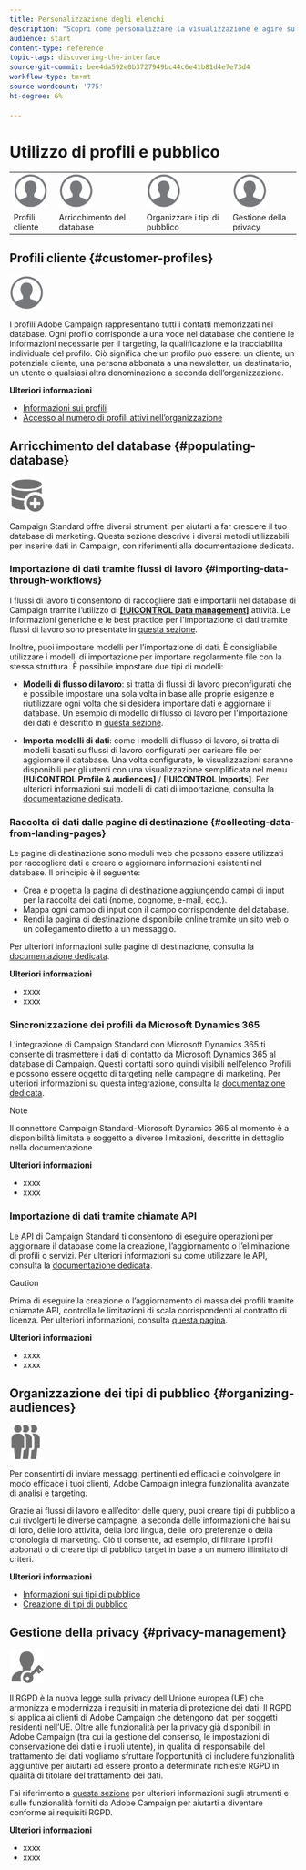 ```yaml
---
title: Personalizzazione degli elenchi
description: "Scopri come personalizzare la visualizzazione e agire sulle schermate elenco in Adobe Campaign Standard:ordinare, filtrare, eliminare o duplicare gli elementi. Nelle schermate dell’elenco vengono visualizzati gli elementi di una o più risorse specificate."
audience: start
content-type: reference
topic-tags: discovering-the-interface
source-git-commit: bee4da592e0b3727949bc44c6e41b81d4e7e73d4
workflow-type: tm+mt
source-wordcount: '775'
ht-degree: 6%

---
```



# Utilizzo di profili e pubblico

<table>
<tr>
    <td valign="top">
        <a href="../../start/using/work-with-audiences.md"><img width="60px" alt="condizioni" src="assets/icon_profile.svg"/></a>
    </td>
    <td valign="top">
        <a href="../../api/using/creating-a-service.md"><img width="60px" alt="condizioni" src="assets/icon_profile.svg"/></a>
    </td>
    <td valign="top">
        <a href="../../api/using/interacting-with-custom-resources.md"><img width="60px" alt="condizioni" src="assets/icon_profile.svg"/></a>
    </td>
    <td valign="top">
        <a href="../../api/using/interacting-with-marketing-history.md"><img width="60px" alt="condizioni" src="assets/icon_profile.svg"/></a>
    </td>
</tr>
<tr>
<td>Profili cliente</td>
<td>Arricchimento del database</td>
<td>Organizzare i tipi di pubblico</td>
<td>Gestione della privacy</td>
</tr>
</table>

## Profili cliente {#customer-profiles}

<img width="60px" alt="condizioni" src="assets/icon_profile.svg"/>

I profili Adobe Campaign rappresentano tutti i contatti memorizzati nel database. Ogni profilo corrisponde a una voce nel database che contiene le informazioni necessarie per il targeting, la qualificazione e la tracciabilità individuale del profilo. Ciò significa che un profilo può essere: un cliente, un potenziale cliente, una persona abbonata a una newsletter, un destinatario, un utente o qualsiasi altra denominazione a seconda dell’organizzazione.

**Ulteriori informazioni**

* [Informazioni sui profili](../../audiences/using/about-profiles.md)
* [Accesso al numero di profili attivi nell’organizzazione](../../audiences/using/active-profiles.md)

## Arricchimento del database {#populating-database}

<img width="60px" alt="condizioni" src="assets/icon_populate.svg"/>

Campaign Standard offre diversi strumenti per aiutarti a far crescere il tuo database di marketing. Questa sezione descrive i diversi metodi utilizzabili per inserire dati in Campaign, con riferimenti alla documentazione dedicata.

### Importazione di dati tramite flussi di lavoro {#importing-data-through-workflows}

I flussi di lavoro ti consentono di raccogliere dati e importarli nel database di Campaign tramite l’utilizzo di [**[!UICONTROL Data management]**](../../automating/using/about-data-management-activities.md) attività. Le informazioni generiche e le best practice per l&#39;importazione di dati tramite flussi di lavoro sono presentate in [questa sezione](../../automating/using/about-data-import-and-export.md).

Inoltre, puoi impostare modelli per l’importazione di dati. È consigliabile utilizzare i modelli di importazione per importare regolarmente file con la stessa struttura. È possibile impostare due tipi di modelli:

* **Modelli di flusso di lavoro**: si tratta di flussi di lavoro preconfigurati che è possibile impostare una sola volta in base alle proprie esigenze e riutilizzare ogni volta che si desidera importare dati e aggiornare il database. Un esempio di modello di flusso di lavoro per l&#39;importazione dei dati è descritto in [questa sezione](../../automating/using/creating-import-workflow-templates.md).

* **Importa modelli di dati**: come i modelli di flusso di lavoro, si tratta di modelli basati su flussi di lavoro configurati per caricare file per aggiornare il database. Una volta configurate, le visualizzazioni saranno disponibili per gli utenti con una visualizzazione semplificata nel menu **[!UICONTROL Profile & audiences]** / **[!UICONTROL Imports]**. Per ulteriori informazioni sui modelli di dati di importazione, consulta la [documentazione dedicata](../../automating/using/importing-data-with-import-templates.md).

### Raccolta di dati dalle pagine di destinazione {#collecting-data-from-landing-pages}

Le pagine di destinazione sono moduli web che possono essere utilizzati per raccogliere dati e creare o aggiornare informazioni esistenti nel database. Il principio è il seguente:

* Crea e progetta la pagina di destinazione aggiungendo campi di input per la raccolta dei dati (nome, cognome, e-mail, ecc.).
* Mappa ogni campo di input con il campo corrispondente del database.
* Rendi la pagina di destinazione disponibile online tramite un sito web o un collegamento diretto a un messaggio.

Per ulteriori informazioni sulle pagine di destinazione, consulta la [documentazione dedicata](../../channels/using/getting-started-with-landing-pages.md).

**Ulteriori informazioni**

* xxxx
* xxxx

### Sincronizzazione dei profili da Microsoft Dynamics 365

L’integrazione di Campaign Standard con Microsoft Dynamics 365 ti consente di trasmettere i dati di contatto da Microsoft Dynamics 365 al database di Campaign.
Questi contatti sono quindi visibili nell’elenco Profili e possono essere oggetto di targeting nelle campagne di marketing. Per ulteriori informazioni su questa integrazione, consulta la [documentazione dedicata](../../integrating/using/d365-acs-get-started.md).

>[!NOTE]
>
>Il connettore Campaign Standard-Microsoft Dynamics 365 al momento è a disponibilità limitata e soggetto a diverse limitazioni, descritte in dettaglio nella documentazione.

**Ulteriori informazioni**

* xxxx
* xxxx

### Importazione di dati tramite chiamate API

Le API di Campaign Standard ti consentono di eseguire operazioni per aggiornare il database come la creazione, l’aggiornamento o l’eliminazione di profili o servizi. Per ulteriori informazioni su come utilizzare le API, consulta la [documentazione dedicata](../../api/using/get-started-apis.md).

>[!CAUTION]
>
>Prima di eseguire la creazione o l’aggiornamento di massa dei profili tramite chiamate API, controlla le limitazioni di scala corrispondenti al contratto di licenza. Per ulteriori informazioni, consulta [questa pagina](https://helpx.adobe.com/it/legal/product-descriptions/campaign-standard.html#ITInfrastructureResourcesbyActiveProfilesTiers).

**Ulteriori informazioni**

* xxxx
* xxxx

## Organizzazione dei tipi di pubblico {#organizing-audiences}

<img width="60px" alt="condizioni" src="assets/icon_audience.svg"/>

Per consentirti di inviare messaggi pertinenti ed efficaci e coinvolgere in modo efficace i tuoi clienti, Adobe Campaign integra funzionalità avanzate di analisi e targeting.

Grazie ai flussi di lavoro e all’editor delle query, puoi creare tipi di pubblico a cui rivolgerti le diverse campagne, a seconda delle informazioni che hai su di loro, delle loro attività, della loro lingua, delle loro preferenze o della cronologia di marketing. Ciò ti consente, ad esempio, di filtrare i profili abbonati o di creare tipi di pubblico target in base a un numero illimitato di criteri.

**Ulteriori informazioni**

* [Informazioni sui tipi di pubblico](../../audiences/using/about-audiences.md)
* [Creazione di tipi di pubblico](../../audiences/using/creating-audiences.md)

## Gestione della privacy {#privacy-management}

<img width="60px" alt="condizioni" src="assets/icon_privacy.svg"/>

Il RGPD è la nuova legge sulla privacy dell’Unione europea (UE) che armonizza e modernizza i requisiti in materia di protezione dei dati. Il RGPD si applica ai clienti di Adobe Campaign che detengono dati per soggetti residenti nell’UE. Oltre alle funzionalità per la privacy già disponibili in Adobe Campaign (tra cui la gestione del consenso, le impostazioni di conservazione dei dati e i ruoli utente), in qualità di responsabile del trattamento dei dati vogliamo sfruttare l’opportunità di includere funzionalità aggiuntive per aiutarti ad essere pronto a determinate richieste RGPD in qualità di titolare del trattamento dei dati.

Fai riferimento a [questa sezione](../../start/using/privacy.md) per ulteriori informazioni sugli strumenti e sulle funzionalità forniti da Adobe Campaign per aiutarti a diventare conforme ai requisiti RGPD.

**Ulteriori informazioni**

* xxxx
* xxxx